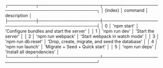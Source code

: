
┌─────────┬────────────────────┬────────────────────────────────────────────────┐
│ (index) │ command            │ description                                    │
├─────────┼────────────────────┼────────────────────────────────────────────────┤
│ 0       │ 'npm start'        │ 'Configure bundles and start the server'       │
│ 1       │ 'npm run dev'      │ 'Start the server'                             │
│ 2       │ 'npm run webpack'  │ 'Start webpack in watch mode'                  │
│ 3       │ 'npm run db:reset' │ 'Drop, create, migrate, and seed the database' │
│ 4       │ 'npm run launch'   │ 'Migrate + Seed + Quick start'                 │
│ 5       │ 'npm run deps'     │ 'Install all dependencies'                     │
└─────────┴────────────────────┴────────────────────────────────────────────────┘
